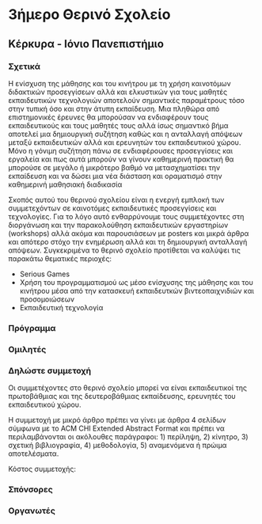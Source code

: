 # 3ήμερο Θερινό Σχολείο 
## Κέρκυρα - Ιόνιο Πανεπιστήμιο 

### Σχετικά
Η ενίσχυση της μάθησης και του κινήτρου με τη χρήση καινοτόμων διδακτικών προσεγγίσεων αλλά και ελκυστικών για τους μαθητές εκπαιδευτικών τεχνολογιών αποτελούν σημαντικές παραμέτρους τόσο στην τυπική όσο και στην άτυπη εκπαίδευση. Μια πληθώρα από επιστημονικές έρευνες θα μπορούσαν να ενδιαφέρουν τους εκπαιδευτικούς και τους μαθητές τους αλλά ίσως σημαντικό βήμα αποτελεί μια δημιουργική συζήτηση καθώς και η ανταλλαγή απόψεων μεταξύ εκπαιδευτικών αλλά και ερευνητών του εκπαιδευτικού χώρου.  Μόνο η γόνιμη συζήτηση πάνω σε ενδιαφέρουσες προσεγγίσεις και εργαλεία και πως αυτά μπορούν να γίνουν καθημερινή πρακτική θα μπορούσε σε μεγάλο ή μικρότερο βαθμό να μετασχηματίσει την εκπαίδευση και να δώσει μια νέα διάσταση και οραματισμό στην καθημερινή μαθησιακή διαδικασία 

Σκοπός αυτού του θερινού σχολείου είναι η ενεργή εμπλοκή  των συμμετεχόντων σε καινοτόμες εκπαιδευτικές προσεγγίσεις και τεχνολογίες. Για το λόγο αυτό ενθαρρύνουμε τους συμμετέχοντες στη διοργάνωση και την παρακολούθηση εκπαιδευτικών εργαστηρίων (workshops) αλλά ακόμα και παρουσιάσεων με posters και μικρά άρθρα και απότερο στόχο την ενημέρωση αλλά και τη δημιουργική ανταλλαγή απόψεων. Συγκεκριμένα το θερινό σχολείο προτίθεται να καλύψει τις παρακάτω θεματικές περιοχές:
- Serious Games
- Χρήση του προγραμματισμού ως μέσο ενίσχυσης της μάθησης και του κινήτρου μέσα από την κατασκευή εκπαιδευτκών βιντεοπαιχνιδιών και προσομοιώσεων
- Εκπαιδευτική τεχνολογία
 

### Πρόγραμμα

### Ομιλητές

### Δηλώστε συμμετοχή
Οι συμμετέχοντες στο θερινό σχολείο μπορεί να είναι εκπαιδευτικοί της πρωτοβάθμιας και της δευτεροβάθμιας εκπαίδευσης, ερευνητές του εκπαιδευτικού χώρου.  

Η συμμετοχή με μικρό άρθρο πρέπει να γίνει με άρθρα 4 σελίδων σύμφωνα με το ACM CHI Extended Abstract Format και πρέπει να περιλαμβάνονται οι ακόλουθες παράγραφοι: 1) περίληψη, 2) κίνητρο, 3) σχετική βιβλιογραφία, 4) μεθοδολογία, 5) αναμενόμενα ή πρώιμα αποτελέσματα. 

Κόστος συμμετοχής:

### Σπόνσορες

### Οργανωτές
   
   
